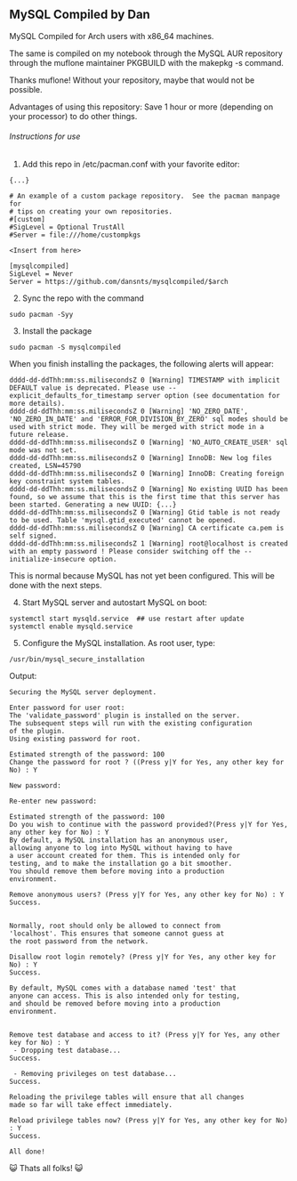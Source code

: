 ## MySQL Compiled by Dan
MySQL Compiled for Arch users with x86_64 machines.

The same is compiled on my notebook through the MySQL AUR repository through the muflone maintainer PKGBUILD with the makepkg -s command.

Thanks muflone! Without your repository, maybe that would not be possible.

Advantages of using this repository: Save 1 hour or more (depending on your processor) to do other things.

###### Instructions for use

1. Add this repo in /etc/pacman.conf with your favorite editor:
```
{...}

# An example of a custom package repository.  See the pacman manpage for
# tips on creating your own repositories.
#[custom]
#SigLevel = Optional TrustAll
#Server = file:///home/custompkgs

<Insert from here>

[mysqlcompiled]
SigLevel = Never
Server = https://github.com/dansnts/mysqlcompiled/$arch
```

2. Sync the repo with the command
```
sudo pacman -Syy
```

3. Install the package

```
sudo pacman -S mysqlcompiled
```

When you finish installing the packages, the following alerts will appear:

```
dddd-dd-ddThh:mm:ss.milisecondsZ 0 [Warning] TIMESTAMP with implicit DEFAULT value is deprecated. Please use --explicit_defaults_for_timestamp server option (see documentation for more details).
dddd-dd-ddThh:mm:ss.milisecondsZ 0 [Warning] 'NO_ZERO_DATE', 'NO_ZERO_IN_DATE' and 'ERROR_FOR_DIVISION_BY_ZERO' sql modes should be used with strict mode. They will be merged with strict mode in a future release.
dddd-dd-ddThh:mm:ss.milisecondsZ 0 [Warning] 'NO_AUTO_CREATE_USER' sql mode was not set.
dddd-dd-ddThh:mm:ss.milisecondsZ 0 [Warning] InnoDB: New log files created, LSN=45790
dddd-dd-ddThh:mm:ss.milisecondsZ 0 [Warning] InnoDB: Creating foreign key constraint system tables.
dddd-dd-ddThh:mm:ss.milisecondsZ 0 [Warning] No existing UUID has been found, so we assume that this is the first time that this server has been started. Generating a new UUID: {...}
dddd-dd-ddThh:mm:ss.milisecondsZ 0 [Warning] Gtid table is not ready to be used. Table 'mysql.gtid_executed' cannot be opened.
dddd-dd-ddThh:mm:ss.milisecondsZ 0 [Warning] CA certificate ca.pem is self signed.
dddd-dd-ddThh:mm:ss.milisecondsZ 1 [Warning] root@localhost is created with an empty password ! Please consider switching off the --initialize-insecure option.
```
This is normal because MySQL has not yet been configured. This will be done with the next steps.

4. Start MySQL server and autostart MySQL on boot:

```
systemctl start mysqld.service  ## use restart after update
systemctl enable mysqld.service
```

5. Configure the MySQL installation. As root user, type:

``` code
/usr/bin/mysql_secure_installation
```

Output:

```
Securing the MySQL server deployment.

Enter password for user root: 
The 'validate_password' plugin is installed on the server.
The subsequent steps will run with the existing configuration
of the plugin.
Using existing password for root.

Estimated strength of the password: 100 
Change the password for root ? ((Press y|Y for Yes, any other key for No) : Y

New password: 

Re-enter new password: 

Estimated strength of the password: 100 
Do you wish to continue with the password provided?(Press y|Y for Yes, any other key for No) : Y
By default, a MySQL installation has an anonymous user,
allowing anyone to log into MySQL without having to have
a user account created for them. This is intended only for
testing, and to make the installation go a bit smoother.
You should remove them before moving into a production
environment.

Remove anonymous users? (Press y|Y for Yes, any other key for No) : Y
Success.


Normally, root should only be allowed to connect from
'localhost'. This ensures that someone cannot guess at
the root password from the network.

Disallow root login remotely? (Press y|Y for Yes, any other key for No) : Y
Success.

By default, MySQL comes with a database named 'test' that
anyone can access. This is also intended only for testing,
and should be removed before moving into a production
environment.


Remove test database and access to it? (Press y|Y for Yes, any other key for No) : Y
 - Dropping test database...
Success.

 - Removing privileges on test database...
Success.

Reloading the privilege tables will ensure that all changes
made so far will take effect immediately.

Reload privilege tables now? (Press y|Y for Yes, any other key for No) : Y
Success.

All done! 
```

:smiley_cat: Thats all folks! :smiley_cat: 
